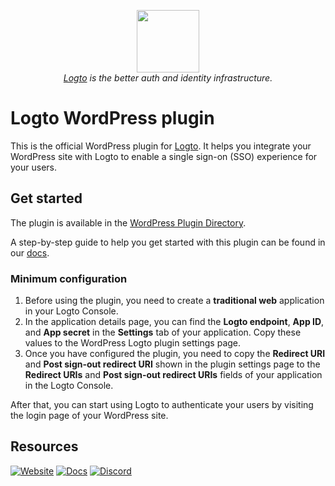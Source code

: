 <p align="center">
  <a href="https://logto.io" target="_blank" align="center" alt="Logto Logo">
      <img src="https://github.com/logto-io.png" width="100">
  </a>
  <br/>
  <span><i><a href="https://logto.io" target="_blank">Logto</a> is the better auth and identity infrastructure.</i></span>
</p>

# Logto WordPress plugin

This is the official WordPress plugin for [Logto](https://logto.io). It helps you integrate your WordPress site with Logto to enable a single sign-on (SSO) experience for your users.

## Get started

The plugin is available in the [WordPress Plugin Directory](https://wordpress.org/plugins/logto/).

A step-by-step guide to help you get started with this plugin can be found in our [docs](https://docs.logto.io/quick-starts/wordpress-plugin).

### Minimum configuration

1. Before using the plugin, you need to create a **traditional web** application in your Logto Console.
2. In the application details page, you can find the **Logto endpoint**, **App ID**, and **App secret** in the **Settings** tab of your application. Copy these values to the WordPress Logto plugin settings page.
3. Once you have configured the plugin, you need to copy the **Redirect URI** and **Post sign-out redirect URI** shown in the plugin settings page to the **Redirect URIs** and **Post sign-out redirect URIs** fields of your application in the Logto Console.

After that, you can start using Logto to authenticate your users by visiting the login page of your WordPress site.

## Resources

[![Website](https://img.shields.io/badge/website-logto.io-8262F8.svg)](https://logto.io/)
[![Docs](https://img.shields.io/badge/docs-logto.io-green.svg)](https://docs.logto.io/)
[![Discord](https://img.shields.io/discord/965845662535147551?logo=discord&logoColor=ffffff&color=7389D8&cacheSeconds=600)](https://discord.gg/UEPaF3j5e6)

